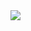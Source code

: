 <img src="https://readme-typing-svg.herokuapp.com/?font=Segoe+UI&size=22&color=007d9c&center=true&width=157&height=45&lines=Hey+there++👋" />
